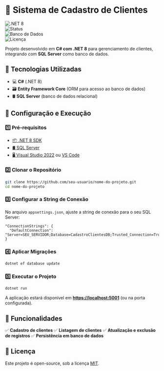 # 📝 Sistema de Cadastro de Clientes  

![.NET 8](https://img.shields.io/badge/.NET-8.0-blueviolet?style=flat-square&logo=dotnet)  
![Status](https://img.shields.io/badge/status-em%20desenvolvimento-yellow?style=flat-square)  
![Banco de Dados](https://img.shields.io/badge/SQL-Server-red?style=flat-square&logo=microsoftsqlserver)  
![Licença](https://img.shields.io/badge/license-MIT-green?style=flat-square)  

Projeto desenvolvido em **C# com .NET 8** para gerenciamento de clientes, integrando com **SQL Server** como banco de dados.  

## 🚀 Tecnologias Utilizadas  
- 💻 **C#** (.NET 8)  
- 🗃 **Entity Framework Core** (ORM para acesso ao banco de dados)  
- 🛢 **SQL Server** (banco de dados relacional)  

## 🔧 Configuração e Execução  

### 1️⃣ Pré-requisitos  
- [📦 .NET 8 SDK](https://dotnet.microsoft.com/download/dotnet/8.0)  
- [🛢 SQL Server](https://www.microsoft.com/sql-server)  
- [🖥 Visual Studio 2022](https://visualstudio.microsoft.com/) ou [VS Code](https://code.visualstudio.com/)  

### 2️⃣ Clonar o Repositório  
```bash
git clone https://github.com/seu-usuario/nome-do-projeto.git
cd nome-do-projeto
````

### 3️⃣ Configurar a String de Conexão

No arquivo `appsettings.json`, ajuste a string de conexão para o seu SQL Server:

```jsonc
"ConnectionStrings": {
  "DefaultConnection": "Server=SEU_SERVIDOR;Database=CadastroClientesDB;Trusted_Connection=True;TrustServerCertificate=True;"
}
```

### 4️⃣ Aplicar Migrações

```bash
dotnet ef database update
```

### 5️⃣ Executar o Projeto

```bash
dotnet run
```

A aplicação estará disponível em **[https://localhost:5001](https://localhost:5001)** (ou na porta configurada).

## 📌 Funcionalidades

✅ **Cadastro de clientes**
✅ **Listagem de clientes**
✅ **Atualização e exclusão de registros**
✅ **Persistência em banco de dados**

## 📄 Licença

Este projeto é open-source, sob a licença [MIT](LICENSE).

